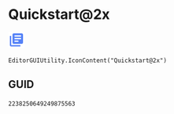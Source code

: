 # Quickstart@2x
![](/img/Quickstart@2x.png)

``` CSharp
EditorGUIUtility.IconContent("Quickstart@2x")
```
## GUID
```
2238250649249875563
```
